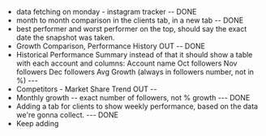 - data fetching on monday - instagram tracker -- DONE
- month to month comparison in the clients tab, in a new tab -- DONE
- best performer and worst performer on the top, should say the exact date the snapshot was taken.
- Growth Comparison, Performance History OUT -- DONE
- Historical Performance Summary instead of that it should show a table with each account and columns: Account name Oct followers Nov followers Dec followers Avg Growth (always in followers number, not in %) --- 
- Competitors - Market Share Trend OUT -- 
- Monthly growth -- exact number of followers, not % growth --- DONE
- Adding a tab for clients to show weekly performance, based on the data we're gonna collect. --- DONE
- Keep adding
